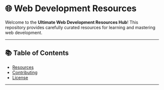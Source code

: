 # 🌐 Web Development Resources  

Welcome to the **Ultimate Web Development Resources Hub**! This repository provides carefully curated resources for learning and mastering web development.  

---

## 📚 Table of Contents  
  
- [Resources](./RESOURCES.md)  
- [Contributing](./CONTRIBUTING.md)  
- [License](./LICENSE)  

---
